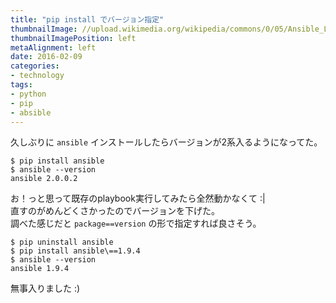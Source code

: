 ```yaml
---
title: "pip install でバージョン指定"
thumbnailImage: //upload.wikimedia.org/wikipedia/commons/0/05/Ansible_Logo.png
thumbnailImagePosition: left
metaAlignment: left
date: 2016-02-09
categories:
- technology
tags:
- python
- pip
- absible
---
```


久しぶりに `ansible` インストールしたらバージョンが2系入るようになってた。

```
$ pip install ansible
$ ansible --version
ansible 2.0.0.2
```
<!--more-->

お！っと思って既存のplaybook実行してみたら全然動かなくて :|  
直すのがめんどくさかったのでバージョンを下げた。  
調べた感じだと `package==version` の形で指定すれば良さそう。

```
$ pip uninstall ansible
$ pip install ansible\==1.9.4
$ ansible --version
ansible 1.9.4
```

無事入りました :)
